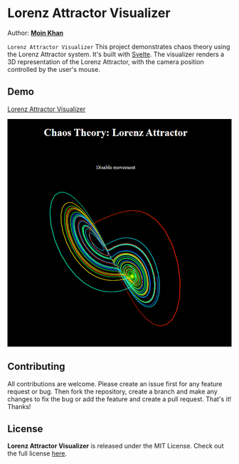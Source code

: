 Lorenz Attractor Visualizer
=======

Author: **[Moin Khan](https://github.com/mo-inkhan)**

`Lorenz Attractor Visualizer` This project demonstrates chaos theory using the Lorenz Attractor system. It's built with [Svelte](https://svelte.dev/). The visualizer renders a 3D representation of the Lorenz Attractor, with the camera position controlled by the user's mouse.

## Demo
[Lorenz Attractor Visualizer](https://mo-inkhan.github.io/LorenzAttractorVisualizer/)

![Lorenz Attractor Screenshot](./image.png)

## Contributing
All contributions are welcome. Please create an issue first for any feature request or bug. Then fork the repository, create a branch and make any changes to fix the bug or add the feature and create a pull request. That's it!
Thanks!


## License
**Lorenz Attractor Visualizer** is released under the MIT License.
Check out the full license [here](LICENSE).

